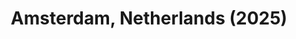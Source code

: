 ---
layout: photos
title: Amsterdam, Netherlands (2025)
camera: Fujifilm X100F
images:
  - https://photos.danishpraka.sh/Amsterdam/DSCF9439.webp
  - https://photos.danishpraka.sh/Amsterdam/DSCF9443.webp
  - https://photos.danishpraka.sh/Amsterdam/DSCF9445.webp
  - https://photos.danishpraka.sh/Amsterdam/DSCF9462.webp
  - https://photos.danishpraka.sh/Amsterdam/DSCF9485.webp
  - https://photos.danishpraka.sh/Amsterdam/DSCF9489.webp
  - https://photos.danishpraka.sh/Amsterdam/DSCF9511.webp
  - https://photos.danishpraka.sh/Amsterdam/DSCF9516.webp
  - https://photos.danishpraka.sh/Amsterdam/DSCF9525.webp
  - https://photos.danishpraka.sh/Amsterdam/DSCF9561.webp
  - https://photos.danishpraka.sh/Amsterdam/DSCF9562.webp
  - https://photos.danishpraka.sh/Amsterdam/DSCF9589.webp
  - https://photos.danishpraka.sh/Amsterdam/DSCF9590.webp
  - https://photos.danishpraka.sh/Amsterdam/DSCF9598.webp
---
